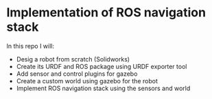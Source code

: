 # Implementation of ROS navigation stack

In this repo I will:
- Desig a robot from scratch (Solidworks)
- Create its URDF and ROS package using URDF exporter tool
- Add sensor and control plugins for gazebo
- Create a custom world using gazebo for the robot
- Implement ROS navigation stack using the sensors and world
